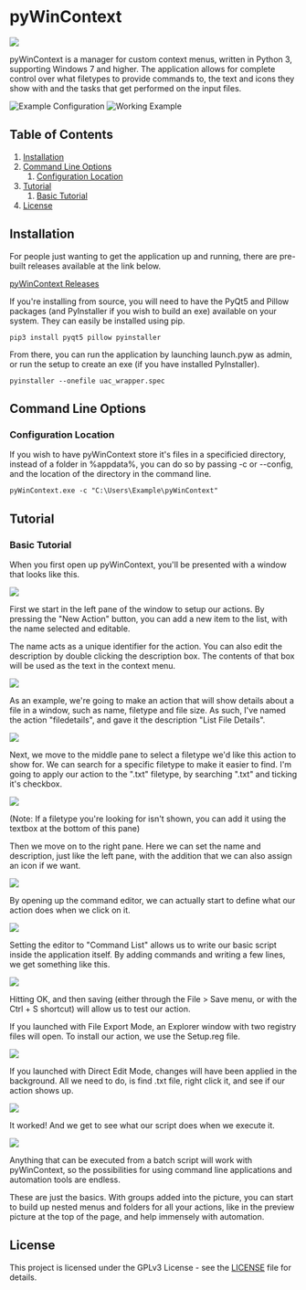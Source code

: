 # pyWinContext
![](https://i.imgur.com/uqWDQ6y.png)

pyWinContext is a manager for custom context menus, written in Python 3,
supporting Windows 7 and higher. The application allows for complete control
over what filetypes to provide commands to, the text and icons they show with
and the tasks that get performed on the input files.

![Example Configuration](https://i.imgur.com/q9oPy1d.png)
![Working Example](https://i.imgur.com/feGaCrh.png)

## Table of Contents

1. [Installation](#installation)
2. [Command Line Options](#command-line-options)
    1. [Configuration Location](#configuration-location)
3. [Tutorial](#tutorial)
    1. [Basic Tutorial](#basic-tutorial)
4. [License](#license)

## Installation

For people just wanting to get the application up and running, there are
pre-built releases available at the link below.

[pyWinContext Releases](https://github.com/VodBox/pyWinContext/releases)

If you're installing from source, you will need to have the PyQt5 and Pillow
packages (and PyInstaller if you wish to build an exe) available on your
system. They can easily be installed using pip.

```batch
pip3 install pyqt5 pillow pyinstaller
```

From there, you can run the application by launching launch.pyw as admin, or
run the setup to create an exe (if you have installed PyInstaller).

```batch
pyinstaller --onefile uac_wrapper.spec
```

## Command Line Options

### Configuration Location

If you wish to have pyWinContext store it's files in a specificied directory,
instead of a folder in %appdata%, you can do so by passing -c or --config, and
the location of the directory in the command line.

```batch
pyWinContext.exe -c "C:\Users\Example\pyWinContext"
```

## Tutorial

### Basic Tutorial

When you first open up pyWinContext, you'll be presented with a window that
looks like this.

![](https://i.imgur.com/GtYExdj.png)

First we start in the left pane of the window to setup our actions. By pressing
the "New Action" button, you can add a new item to the list, with the name
selected and editable.

The name acts as a unique identifier for the action. You can also edit the
description by double clicking the description box. The contents of that box
will be used as the text in the context menu.

![](https://i.imgur.com/7VL5NWf.png)

As an example, we're going to make an action that will show details about a
file in a window, such as name, filetype and file size. As such, I've named the
action "filedetails", and gave it the description "List File Details".

![](https://i.imgur.com/ZjS0TdY.png)

Next, we move to the middle pane to select a filetype we'd like this action to
show for. We can search for a specific filetype to make it easier to find. I'm
going to apply our action to the ".txt" filetype, by searching ".txt" and
ticking it's checkbox.

![](https://i.imgur.com/y8Anvxu.png)

(Note: If a filetype you're looking for isn't shown, you can add it using the
textbox at the bottom of this pane)

Then we move on to the right pane. Here we can set the name and description,
just like the left pane, with the addition that we can also assign an icon if
we want.

![](https://i.imgur.com/v5yblVG.png)

By opening up the command editor, we can actually start to define what our
action does when we click on it.

![](https://i.imgur.com/1BbQr6x.png)

Setting the editor to "Command List" allows us to write our basic script inside
the application itself. By adding commands and writing a few lines, we get
something like this.

![](https://i.imgur.com/2o6JEpm.png)

Hitting OK, and then saving (either through the File > Save menu, or with the
Ctrl + S shortcut) will allow us to test our action.

If you launched with File Export Mode, an Explorer window with two registry
files will open. To install our action, we use the Setup.reg file.

![](https://i.imgur.com/NJOhYvz.png)

If you launched with Direct Edit Mode, changes will have been applied in the
background. All we need to do, is find .txt file, right click it, and see if
our action shows up.

![](https://i.imgur.com/6JHpA9u.png)

It worked! And we get to see what our script does when we execute it.

![](https://i.imgur.com/ZRZ1pJH.png)

Anything that can be executed from a batch script will work with pyWinContext,
so the possibilities for using command line applications and automation tools
are endless.

These are just the basics. With groups added into the picture, you can start to
build up nested menus and folders for all your actions, like in the preview
picture at the top of the page, and help immensely with automation.

## License

This project is licensed under the GPLv3 License - see the [LICENSE](LICENSE) file for details.